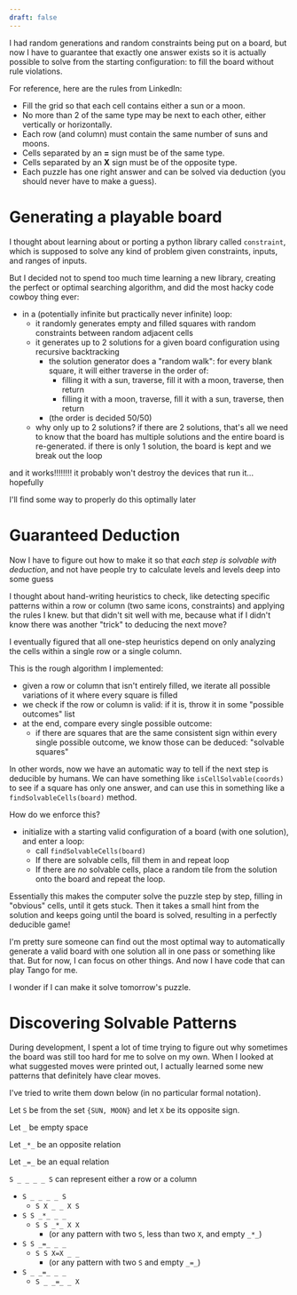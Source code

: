 ```yaml
---
draft: false
---
```

I had random generations and random constraints being put on a board, but now I have to guarantee that exactly one answer exists so it is actually possible to solve from the starting configuration: to fill the board without rule violations.

For reference, here are the rules from LinkedIn:

- Fill the grid so that each cell contains either a sun or a moon.
- No more than 2 of the same type may be next to each other, either vertically or horizontally.
- Each row (and column) must contain the same number of suns and moons.
- Cells separated by an **=** sign must be of the same type.
- Cells separated by an **X** sign must be of the opposite type.
- Each puzzle has one right answer and can be solved via deduction (you should never have to make a guess).

# Generating a playable board

I thought about learning about or porting a python library called `constraint`, which is supposed to solve any kind of problem given constraints, inputs, and ranges of inputs.

But I decided not to spend too much time learning a new library, creating the perfect or optimal searching algorithm, and did the most hacky code cowboy thing ever:

- in a (potentially infinite but practically never infinite) loop:
	- it randomly generates empty and filled squares with random constraints between random adjacent cells
	- it generates up to 2 solutions for a given board configuration using recursive backtracking
		- the solution generator does a "random walk": for every blank square, it will either traverse in the order of:
			- filling it with a sun, traverse, fill it with a moon, traverse, then return
			- filling it with a moon, traverse, fill it with a sun, traverse, then return
		- (the order is decided 50/50)
	- why only up to 2 solutions? if there are 2 solutions, that's all we need to know that the board has multiple solutions and the entire board is re-generated. if there is only 1 solution, the board is kept and we break out the loop

and it works!!!!!!!! it probably won't destroy the devices that run it... hopefully

I'll find some way to properly do this optimally later

# Guaranteed Deduction

Now I have to figure out how to make it so that *each step is solvable with deduction*, and not have people try to calculate levels and levels deep into some guess

I thought about hand-writing heuristics to check, like detecting specific patterns within a row or column (two same icons, constraints) and applying the rules I knew. but that didn't sit well with me, because what if I didn't know there was another "trick" to deducing the next move?

I eventually figured that all one-step heuristics depend on only analyzing the cells within a single row or a single column.

This is the rough algorithm I implemented:
- given a row or column that isn't entirely filled, we iterate all possible variations of it where every square is filled
- we check if the row or column is valid: if it is, throw it in some "possible outcomes" list
- at the end, compare every single possible outcome:
	- if there are squares that are the same consistent sign within every single possible outcome, we know those can be deduced: "solvable squares"


In other words, now we have an automatic way to tell if the next step is deducible by humans. We can have something like `isCellSolvable(coords)` to see if a square has only one answer, and can use this in something like a `findSolvableCells(board)` method.


How do we enforce this?

* initialize with a starting valid configuration of a board (with one solution), and enter a loop:
	* call `findSolvableCells(board)`
	* If there are solvable cells, fill them in and repeat loop
	* If there are *no* solvable cells, place a random tile from the solution onto the board and repeat the loop.

Essentially this makes the computer solve the puzzle step by step, filling in "obvious" cells, until it gets stuck. Then it takes a small hint from the solution and keeps going until the board is solved, resulting in a perfectly deducible game!

I'm pretty sure someone can find out the most optimal way to automatically generate a valid board with one solution all in one pass or something like that. But for now, I can focus on other things. And now I have code that can play Tango for me.


I wonder if I can make it solve tomorrow's puzzle.


# Discovering Solvable Patterns

During development, I spent a lot of time trying to figure out why sometimes the board was still too hard for me to solve on my own. When I looked at what suggested moves were printed out, I actually learned some new patterns that definitely have clear moves.

I've tried to write them down below (in no particular formal notation).


Let `S` be from the set `{SUN, MOON}` and let `X` be its opposite sign.

Let `_` be empty space

Let `_*_` be an opposite relation

Let `_=_` be an equal relation

`S _ _ _ _ S` can represent either a row or a column


* `S _ _ _ _ S`
	* `S X _ _ X S`
* `S S _*_ _ _`
	* `S S _*_ X X`
		* (or any pattern with two `S`, less than two `X`, and empty `_*_`)
* `S S _=_ _ _`
	* `S S X=X _ _`
		* (or any pattern with two `S` and empty `_=_`)
* `S _ _=_ _ _`
	* `S _ _=_ _ X`